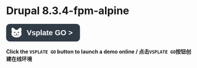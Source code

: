 # Drupal 8.3.4-fpm-alpine

<a href="https://www.vsplate.com/?docker-compose=https://github.com/vsplate/dcenvs/drupal/8.3.4-fpm-alpine"><img alt="VSPLATE GO" src="https://raw.githubusercontent.com/vsplate/images/master/vsgo_btn.png" width="200px"></a>

**Click the `VSPLATE GO` button to launch a demo online / 点击`VSPLATE GO`按钮创建在线环境**